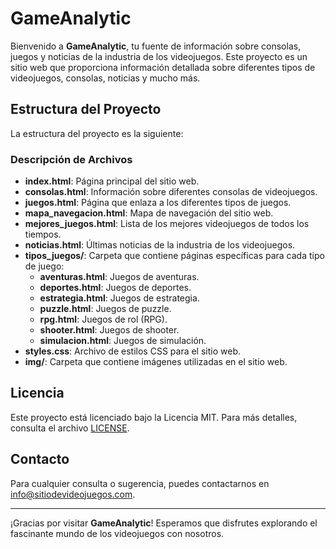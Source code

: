 # GameAnalytic

Bienvenido a **GameAnalytic**, tu fuente de información sobre consolas, juegos y noticias de la industria de los videojuegos. Este proyecto es un sitio web que proporciona información detallada sobre diferentes tipos de videojuegos, consolas, noticias y mucho más.

## Estructura del Proyecto

La estructura del proyecto es la siguiente:

### Descripción de Archivos

- **index.html**: Página principal del sitio web.
- **consolas.html**: Información sobre diferentes consolas de videojuegos.
- **juegos.html**: Página que enlaza a los diferentes tipos de juegos.
- **mapa_navegacion.html**: Mapa de navegación del sitio web.
- **mejores_juegos.html**: Lista de los mejores videojuegos de todos los tiempos.
- **noticias.html**: Últimas noticias de la industria de los videojuegos.
- **tipos_juegos/**: Carpeta que contiene páginas específicas para cada tipo de juego:
  - **aventuras.html**: Juegos de aventuras.
  - **deportes.html**: Juegos de deportes.
  - **estrategia.html**: Juegos de estrategia.
  - **puzzle.html**: Juegos de puzzle.
  - **rpg.html**: Juegos de rol (RPG).
  - **shooter.html**: Juegos de shooter.
  - **simulacion.html**: Juegos de simulación.
- **styles.css**: Archivo de estilos CSS para el sitio web.
- **img/**: Carpeta que contiene imágenes utilizadas en el sitio web.

## Licencia

Este proyecto está licenciado bajo la Licencia MIT. Para más detalles, consulta el archivo [LICENSE](LICENSE).

## Contacto

Para cualquier consulta o sugerencia, puedes contactarnos en [info@sitiodevideojuegos.com](mailto:info@sitiodevideojuegos.com).

---

¡Gracias por visitar **GameAnalytic**! Esperamos que disfrutes explorando el fascinante mundo de los videojuegos con nosotros.
